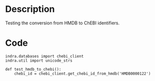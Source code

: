 # Description
Testing the conversion from HMDB to ChEBI identifiers.

# Code
```
indra.databases import chebi_client
indra.util import unicode_strs

def test_hmdb_to_chebi():
    chebi_id = chebi_client.get_chebi_id_from_hmdb('HMDB0000122')

```
